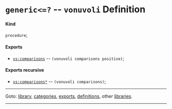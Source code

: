 

<a id='definition__vonuvoli__generic_3c_3d_3f'></a>

# `generic<=?` -- `vonuvoli` Definition


<a id='definition__vonuvoli__generic_3c_3d_3f__kind'></a>

#### Kind

`procedure`;


<a id='definition__vonuvoli__generic_3c_3d_3f__exports'></a>

#### Exports

 * [`vs:comparisons`](../../vonuvoli/exports/vs_3a_comparisons.md#export__vonuvoli__vs_3a_comparisons) -- `(vonuvoli comparisons positive)`;


<a id='definition__vonuvoli__generic_3c_3d_3f__exports-recursive'></a>

#### Exports recursive

 * [`vs:comparisons*`](../../vonuvoli/exports/vs_3a_comparisons_2a.md#export__vonuvoli__vs_3a_comparisons_2a) -- `(vonuvoli comparisons)`;

----

Goto: [library](../../vonuvoli/_index.md#library__vonuvoli), [categories](../../vonuvoli/categories/_index.md#toc__vonuvoli__categories), [exports](../../vonuvoli/exports/_index.md#toc__vonuvoli__exports), [definitions](../../vonuvoli/definitions/_index.md#toc__vonuvoli__definitions), other [libraries](../../_libraries.md#toc__libraries).

----

